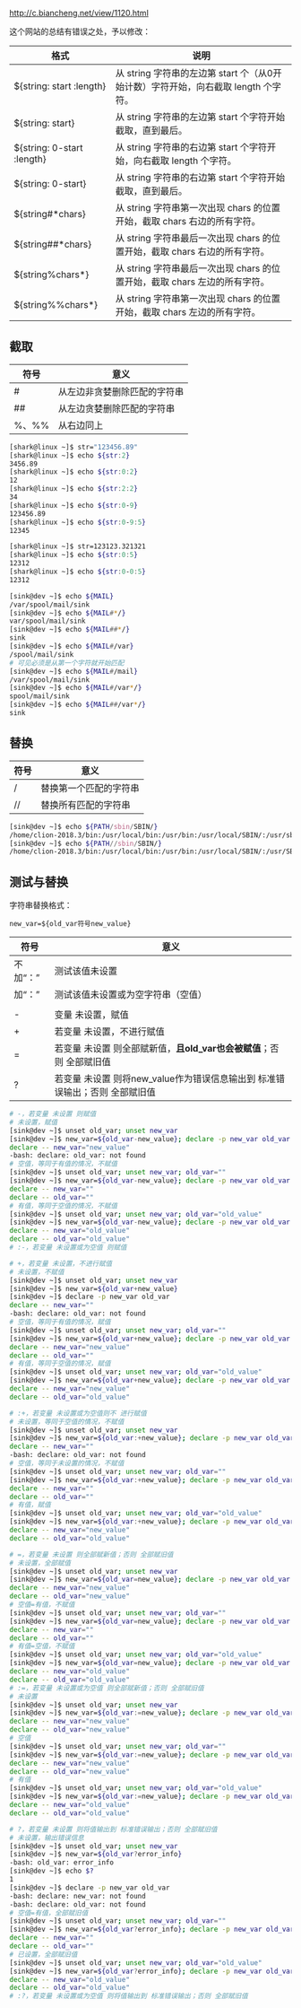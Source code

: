 http://c.biancheng.net/view/1120.html

这个网站的总结有错误之处，予以修改：

| 格式                       | 说明                                                         |
| -------------------------- | ------------------------------------------------------------ |
| ${string: start :length}   | 从 string 字符串的左边第 start 个（从0开始计数）字符开始，向右截取 length 个字符。 |
| ${string: start}           | 从 string 字符串的左边第 start 个字符开始截取，直到最后。    |
| ${string: 0-start :length} | 从 string 字符串的右边第 start 个字符开始，向右截取 length 个字符。 |
| ${string: 0-start}         | 从 string 字符串的右边第 start 个字符开始截取，直到最后。    |
| ${string#*chars}           | 从 string 字符串第一次出现 chars 的位置开始，截取 chars 右边的所有字符。 |
| ${string##*chars}          | 从 string 字符串最后一次出现 chars 的位置开始，截取 chars 右边的所有字符。 |
| ${string%chars*}           | 从 string 字符串最后一次出现 chars 的位置开始，截取 chars 左边的所有字符。 |
| ${string%%chars*}          | 从 string 字符串第一次出现 chars 的位置开始，截取 chars 左边的所有字符。 |



## 截取

| 符号  | 意义                         |
| ----- | ---------------------------- |
| #     | 从左边非贪婪删除匹配的字符串 |
| ##    | 从左边贪婪删除匹配的字符串   |
| %、%% | 从右边同上                   |

```bash
[shark@linux ~]$ str="123456.89"
[shark@linux ~]$ echo ${str:2}
3456.89
[shark@linux ~]$ echo ${str:0:2}
12
[shark@linux ~]$ echo ${str:2:2}
34
[shark@linux ~]$ echo ${str:0-9}
123456.89
[shark@linux ~]$ echo ${str:0-9:5}
12345

[shark@linux ~]$ str=123123.321321
[shark@linux ~]$ echo ${str:0:5}
12312
[shark@linux ~]$ echo ${str:0-0:5}
12312

[sink@dev ~]$ echo ${MAIL}
/var/spool/mail/sink
[sink@dev ~]$ echo ${MAIL#*/}
var/spool/mail/sink
[sink@dev ~]$ echo ${MAIL##*/}
sink
[sink@dev ~]$ echo ${MAIL#/var}
/spool/mail/sink
# 可见必须是从第一个字符就开始匹配
[sink@dev ~]$ echo ${MAIL#/mail}
/var/spool/mail/sink
[sink@dev ~]$ echo ${MAIL#/var*/}
spool/mail/sink
[sink@dev ~]$ echo ${MAIL##/var*/}
sink
```

## 替换

| 符号 | 意义                   |
| ---- | ---------------------- |
| /    | 替换第一个匹配的字符串 |
| //   | 替换所有匹配的字符串   |

```bash
[sink@dev ~]$ echo ${PATH/sbin/SBIN/}
/home/clion-2018.3/bin:/usr/local/bin:/usr/bin:/usr/local/SBIN/:/usr/sbin:/home/sink/.local/bin:/home/sink/bin
[sink@dev ~]$ echo ${PATH//sbin/SBIN/}
/home/clion-2018.3/bin:/usr/local/bin:/usr/bin:/usr/local/SBIN/:/usr/SBIN/:/home/sink/.local/bin:/home/sink/bin
```

## 测试与替换

字符串替换格式：

```shell
new_var=${old_var符号new_value}
```

| 符号     | 意义                                                         |
| -------- | ------------------------------------------------------------ |
| 不加“：” | 测试该值未设置                                               |
| 加“：”   | 测试该值未设置或为空字符串（空值）                           |
|          |                                                              |
| -        | 变量 未设置，赋值                                            |
| +        | 若变量 未设置，不进行赋值                                    |
| =        | 若变量 未设置 则全部赋新值，**且old_var也会被赋值**；否则 全部赋旧值 |
| ?        | 若变量 未设置 则将new_value作为错误信息输出到 标准错误输出；否则 全部赋旧值 |

```bash
# -，若变量 未设置 则赋值
# 未设置，赋值
[sink@dev ~]$ unset old_var; unset new_var
[sink@dev ~]$ new_var=${old_var-new_value}; declare -p new_var old_var
declare -- new_var="new_value"
-bash: declare: old_var: not found
# 空值，等同于有值的情况，不赋值
[sink@dev ~]$ unset old_var; unset new_var; old_var=""
[sink@dev ~]$ new_var=${old_var-new_value}; declare -p new_var old_var
declare -- new_var=""
declare -- old_var=""
# 有值，等同于空值的情况，不赋值
[sink@dev ~]$ unset old_var; unset new_var; old_var="old_value"
[sink@dev ~]$ new_var=${old_var-new_value}; declare -p new_var old_var
declare -- new_var="old_value"
declare -- old_var="old_value"
# :-，若变量 未设置或为空值 则赋值

# +，若变量 未设置，不进行赋值
# 未设置，不赋值
[sink@dev ~]$ unset old_var; unset new_var
[sink@dev ~]$ new_var=${old_var+new_value}
[sink@dev ~]$ declare -p new_var old_var
declare -- new_var=""
-bash: declare: old_var: not found
# 空值，等同于有值的情况，赋值
[sink@dev ~]$ unset old_var; unset new_var; old_var=""
[sink@dev ~]$ new_var=${old_var+new_value}; declare -p new_var old_var
declare -- new_var="new_value"
declare -- old_var=""
# 有值，等同于空值的情况，赋值
[sink@dev ~]$ unset old_var; unset new_var; old_var="old_value"
[sink@dev ~]$ new_var=${old_var+new_value}; declare -p new_var old_var
declare -- new_var="new_value"
declare -- old_var="old_value"

# :+，若变量 未设置或为空值则不 进行赋值
# 未设置，等同于空值的情况，不赋值
[sink@dev ~]$ unset old_var; unset new_var
[sink@dev ~]$ new_var=${old_var:+new_value}; declare -p new_var old_var
declare -- new_var=""
-bash: declare: old_var: not found
# 空值，等同于未设置的情况，不赋值
[sink@dev ~]$ unset old_var; unset new_var; old_var=""
[sink@dev ~]$ new_var=${old_var:+new_value}; declare -p new_var old_var
declare -- new_var=""
declare -- old_var=""
# 有值，赋值
[sink@dev ~]$ unset old_var; unset new_var; old_var="old_value"
[sink@dev ~]$ new_var=${old_var:+new_value}; declare -p new_var old_var
declare -- new_var="new_value"
declare -- old_var="old_value"

# =，若变量 未设置 则全部赋新值；否则 全部赋旧值
# 未设置，全部赋值
[sink@dev ~]$ unset old_var; unset new_var
[sink@dev ~]$ new_var=${old_var=new_value}; declare -p new_var old_var
declare -- new_var="new_value"
declare -- old_var="new_value"
# 空值=有值，不赋值
[sink@dev ~]$ unset old_var; unset new_var; old_var=""
[sink@dev ~]$ new_var=${old_var=new_value}; declare -p new_var old_var
declare -- new_var=""
declare -- old_var=""
# 有值=空值，不赋值
[sink@dev ~]$ unset old_var; unset new_var; old_var="old_value"
[sink@dev ~]$ new_var=${old_var=new_value}; declare -p new_var old_var
declare -- new_var="old_value"
declare -- old_var="old_value"
# :=，若变量 未设置或为空值 则全部赋新值；否则 全部赋旧值
# 未设置
[sink@dev ~]$ unset old_var; unset new_var
[sink@dev ~]$ new_var=${old_var:=new_value}; declare -p new_var old_var
declare -- new_var="new_value"
declare -- old_var="new_value"
# 空值
[sink@dev ~]$ unset old_var; unset new_var; old_var=""
[sink@dev ~]$ new_var=${old_var:=new_value}; declare -p new_var old_var
declare -- new_var="new_value"
declare -- old_var="new_value"
# 有值
[sink@dev ~]$ unset old_var; unset new_var; old_var="old_value"
[sink@dev ~]$ new_var=${old_var:=new_value}; declare -p new_var old_var
declare -- new_var="old_value"
declare -- old_var="old_value"

# ?，若变量 未设置 则将值输出到 标准错误输出；否则 全部赋旧值
# 未设置，输出错误信息
[sink@dev ~]$ unset old_var; unset new_var
[sink@dev ~]$ new_var=${old_var?error_info}
-bash: old_var: error_info
[sink@dev ~]$ echo $?
1
[sink@dev ~]$ declare -p new_var old_var
-bash: declare: new_var: not found
-bash: declare: old_var: not found
# 空值=有值，全部赋旧值
[sink@dev ~]$ unset old_var; unset new_var; old_var=""
[sink@dev ~]$ new_var=${old_var?error_info}; declare -p new_var old_var
declare -- new_var=""
declare -- old_var=""
# 已设置，全部赋旧值
[sink@dev ~]$ unset old_var; unset new_var; old_var="old_value"
[sink@dev ~]$ new_var=${old_var?error_info}; declare -p new_var old_var
declare -- new_var="old_value"
declare -- old_var="old_value"
# :?，若变量 未设置或为空值 则将值输出到 标准错误输出；否则 全部赋旧值
```

